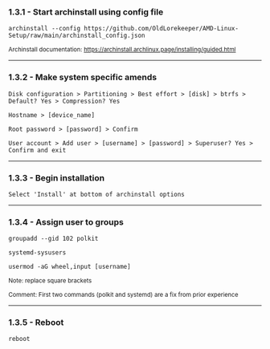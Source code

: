 ### 1.3.1 - Start archinstall using config file

`archinstall --config https://github.com/OldLorekeeper/AMD-Linux-Setup/raw/main/archinstall_config.json`

<sub> Archinstall documentation: https://archinstall.archlinux.page/installing/guided.html </sub>

---
### 1.3.2 - Make system specific amends

`Disk configuration > Partitioning > Best effort > [disk] > btrfs > Default? Yes > Compression? Yes`

`Hostname > [device_name]`

`Root password > [password] > Confirm`

`User account > Add user > [username] > [password] > Superuser? Yes > Confirm and exit`

---
### 1.3.3 - Begin installation

`Select 'Install' at bottom of archinstall options`

---
### 1.3.4 - Assign user to groups

`groupadd --gid 102 polkit`

`systemd-sysusers`

`usermod -aG wheel,input [username]`

<sub> Note: replace square brackets </sub>

<sub> Comment: First two commands (polkit and systemd) are a fix from prior experience </sub>

---
### 1.3.5 - Reboot

`reboot`







